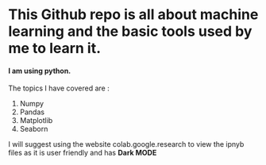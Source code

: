 <h1>This Github repo is all about machine learning and the basic tools used by me to learn it.</h1>
<h4>I am using python.</h4>
The topics I have covered are :
  <ol>
  <li>Numpy</li>
  <li>Pandas</li>
  <li>Matplotlib </li>
  <li> Seaborn</li>
  </ol>

<p>I will suggest using the website colab.google.research to view the ipnyb files as it is user friendly and has <strong> Dark MODE</strong></p>
